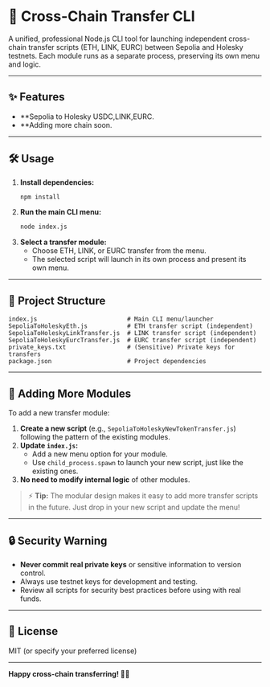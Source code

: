 # 🚀 Cross-Chain Transfer CLI

A unified, professional Node.js CLI tool for launching independent cross-chain transfer scripts (ETH, LINK, EURC) between Sepolia and Holesky testnets. Each module runs as a separate process, preserving its own menu and logic.

---

## ✨ Features

- **Sepolia to Holesky USDC,LINK,EURC.
- **Adding more chain soon.


---

## 🛠️ Usage

1. **Install dependencies:**
   ```bash
   npm install
   ```
2. **Run the main CLI menu:**
   ```bash
   node index.js
   ```
3. **Select a transfer module:**
   - Choose ETH, LINK, or EURC transfer from the menu.
   - The selected script will launch in its own process and present its own menu.

---

## 📁 Project Structure

```
index.js                         # Main CLI menu/launcher
SepoliaToHoleskyEth.js           # ETH transfer script (independent)
SepoliaToHoleskyLinkTransfer.js  # LINK transfer script (independent)
SepoliaToHoleskyEurcTransfer.js  # EURC transfer script (independent)
private_keys.txt                 # (Sensitive) Private keys for transfers
package.json                     # Project dependencies
```

---

## 🧩 Adding More Modules

To add a new transfer module:

1. **Create a new script** (e.g., `SepoliaToHoleskyNewTokenTransfer.js`) following the pattern of the existing modules.
2. **Update `index.js`:**
   - Add a new menu option for your module.
   - Use `child_process.spawn` to launch your new script, just like the existing ones.
3. **No need to modify internal logic** of other modules.

> ⚡️ **Tip:** The modular design makes it easy to add more transfer scripts in the future. Just drop in your new script and update the menu!

---

## 🔒 Security Warning

- **Never commit real private keys** or sensitive information to version control.
- Always use testnet keys for development and testing.
- Review all scripts for security best practices before using with real funds.

---

## 📜 License

MIT (or specify your preferred license)

---

**Happy cross-chain transferring! 🚀🌉**
